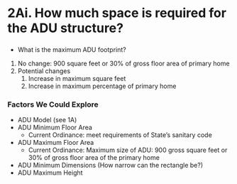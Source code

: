 # 2Ai. How much space is required for the ADU structure?

###

* What is the maximum ADU footprint?&#x20;

1. No change: 900 square feet or 30% of gross floor area of primary home&#x20;
2. Potential changes&#x20;
   1. Increase in maximum square feet&#x20;
   2. Increase in maximum percentage of primary home&#x20;

### Factors We Could Explore

* ADU Model (see 1A)
* ADU Minimum Floor Area
  * Current Ordinance: meet requirements of State’s sanitary code&#x20;
* ADU Maximum Floor Area
  * Current Ordinance: Maximum size of ADU: 900 gross square feet or 30% of gross floor area of the primary home&#x20;
* ADU Minimum Dimensions (How narrow can the rectangle be?)
* ADU Maximum Height
